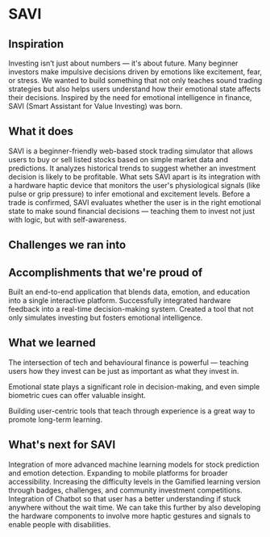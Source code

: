 # SAVI
## Inspiration
Investing isn’t just about numbers — it's about future. Many beginner investors make impulsive decisions driven by emotions like excitement, fear, or stress. We wanted to build something that not only teaches sound trading strategies but also helps users understand how their emotional state affects their decisions. Inspired by the need for emotional intelligence in finance, SAVI (Smart Assistant for Value Investing) was born.

## What it does
SAVI is a beginner-friendly web-based stock trading simulator that allows users to buy or sell listed stocks based on simple market data and predictions. It analyzes historical trends to suggest whether an investment decision is likely to be profitable. What sets SAVI apart is its integration with a hardware haptic device that monitors the user's physiological signals (like pulse or grip pressure) to infer emotional and excitement levels. Before a trade is confirmed, SAVI evaluates whether the user is in the right emotional state to make sound financial decisions — teaching them to invest not just with logic, but with self-awareness.

## Challenges we ran into

## Accomplishments that we're proud of
Built an end-to-end application that blends data, emotion, and education into a single interactive platform.
Successfully integrated hardware feedback into a real-time decision-making system.
Created a tool that not only simulates investing but fosters emotional intelligence.

## What we learned
The intersection of tech and behavioural finance is powerful — teaching users how they invest can be just as important as what they invest in.

Emotional state plays a significant role in decision-making, and even simple biometric cues can offer valuable insight.

Building user-centric tools that teach through experience is a great way to promote long-term learning.

## What's next for SAVI
Integration of more advanced machine learning models for stock prediction and emotion detection.
Expanding to mobile platforms for broader accessibility.
Increasing the difficulty levels in the Gamified learning version through badges, challenges, and community investment competitions.
Integration of Chatbot so that user has a better understanding if stuck anywhere without the wait time.
We can take this further by also developing the hardware components to involve more haptic gestures and signals to enable people with disabilities.

